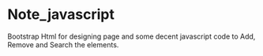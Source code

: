 # Note_javascript
Bootstrap Html for designing page and some decent javascript code to Add, Remove and Search the elements.

